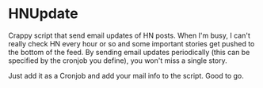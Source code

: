 HNUpdate  
========

Crappy script that send email updates of HN posts. When I'm busy, I can't really check HN every hour or so and some important stories get pushed to the bottom of the feed. By sending email updates periodically (this can be specified by the cronjob you define), you won't miss a single story. 

Just add it as a Cronjob and add your mail info to the script. Good to go. 

